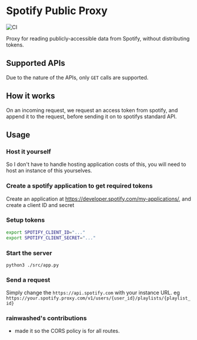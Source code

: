 # Spotify Public Proxy

![CI](https://github.com/RealOrangeOne/website/workflows/CI/badge.svg)

Proxy for reading publicly-accessible data from Spotify, without distributing tokens.

## Supported APIs
Due to the nature of the APIs, only `GET` calls are supported.

## How it works
On an incoming request, we request an access token from spotify, and append it to the request, before sending it on to spotifys standard API.

## Usage
### Host it yourself
So I don't have to handle hosting application costs of this, you will need to host an instance of this yourselves.

### Create a spotify application to get required tokens
Create an application at https://developer.spotify.com/my-applications/, and create a client ID and secret
### Setup tokens
```bash
export SPOTIFY_CLIENT_ID="..."
export SPOTIFY_CLIENT_SECRET="..."
```
### Start the server

    python3 ./src/app.py

### Send a request
Simply change the `https://api.spotify.com` with your instance URL. eg `https://your.spotify.proxy.com/v1/users/{user_id}/playlists/{playlist_id}`

### rainwashed's contributions
- made it so the CORS policy is for all routes.